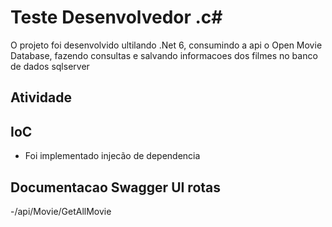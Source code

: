 ﻿ # Teste Desenvolvedor .c# 
  
  O projeto foi desenvolvido ultilando .Net 6, consumindo a api o Open Movie Database, fazendo consultas e salvando informacoes dos filmes no banco de dados sqlserver 

## Atividade 

## IoC 
* Foi implementado injecão de dependencia 

## Documentacao Swagger UI rotas

-/api/Movie/GetAllMovie 
